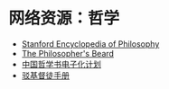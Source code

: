 # 网络资源：哲学

- [Stanford Encyclopedia of Philosophy](https://plato.stanford.edu/)
- [The Philosopher's Beard](http://www.philosophersbeard.org/)
- [中国哲学书电子化计划](https://ctext.org/zhs) 
- [驳基督徒手册](https://exchristian.github.io/)
